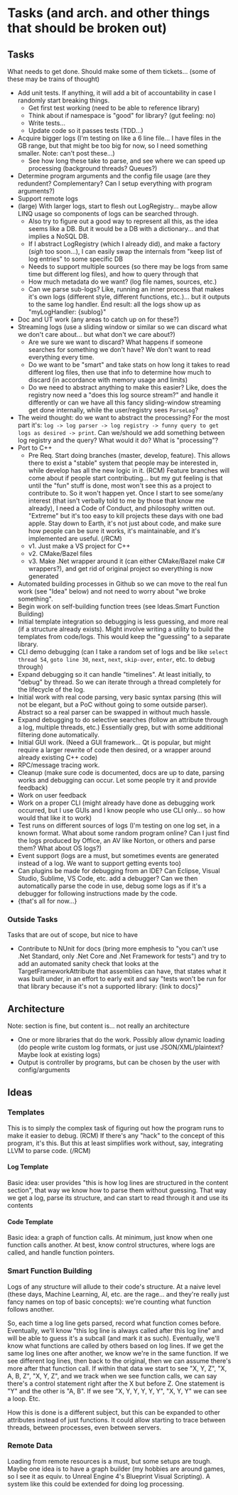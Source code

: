 # Tasks (and arch. and other things that should be broken out)

## Tasks

What needs to get done. Should make some of them tickets... (some of these may be trains of thought)

- Add unit tests. If anything, it will add a bit of accountability in case I randomly start breaking things.
    - Get first test working (need to be able to reference library)
	- Think about if namespace is "good" for library? (gut feeling: no)
	- Write tests...
	- Update code so it passes tests (TDD...)
- Acquire bigger logs (I'm testing on like a 6 line file... I have files in the GB range, but that might be too big for now, so I need something smaller. Note: can't post these...)
    - See how long these take to parse, and see where we can speed up processing (background threads? Queues?)
- Determine program arguments and the config file usage (are they redundent? Complementary? Can I setup everything with program arguments?)
- Support remote logs
- (large) With larger logs, start to flesh out LogRegistry... maybe allow LINQ usage so components of logs can be searched through.
    - Also try to figure out a good way to represent all this, as the idea seems like a DB. But it would be a DB with a dictionary... and that implies a NoSQL DB.
    - If I abstract LogRegistry (which I already did), and make a factory (*sigh* too soon...), I can easily swap the internals from "keep list of log entries" to some specific DB
    - Needs to support multiple sources (so there may be logs from same time but different log files), and how to query through that
    - How much metadata do we want? (log file names, sources, etc.)
    - Can we parse sub-logs? Like, running an inner process that makes it's own logs (different style, different functions, etc.)... but it outputs to the same log handler. End result: all the logs show up as "myLogHandler: {sublog}"
- Doc and UT work (any areas to catch up on for these?)
- Streaming logs (use a sliding window or similar so we can discard what we don't care about... but what don't we care about?)
    - Are we sure we want to discard? What happens if someone searches for something we don't have? We don't want to read everything every time.
    - Do we want to be "smart" and take stats on how long it takes to read different log files, then use that info to determine how much to discard (in accordance with memory usage and limits)
    - Do we need to abstract anything to make this easier? Like, does the registry now need a "does this log source stream?" and handle it differently or can we have all this fancy sliding-window streaming get done internally, while the user/registry sees `ParseLog`?
- The weird thought: do we want to abstract the processing? For the most part it's: ```log -> log parser -> log registry -> funny query to get logs as desired -> print```. Can we/should we add something between log registry and the query? What would it do? What is "processing"?
- Port to C++
    - Pre Req. Start doing branches (master, develop, feature). This allows there to exist a "stable" system that people may be interested in, while develop has all the new logic in it. (RCM) Feature branches will come about if people start contributing... but my gut feeling is that until the "fun" stuff is done, most won't see this as a project to contribute to. So it won't happen yet. Once I start to see some/any interest (that isn't verbally told to me by those that know me already), I need a Code of Conduct, and philosophy written out. "Extreme" but it's too easy to kill projects these days with one bad apple. Stay down to Earth, it's not just about code, and make sure how people can be sure it works, it's maintainable, and it's implemented are useful. (/RCM)
    - v1. Just make a VS project for C++
    - v2. CMake/Bazel files
    - v3. Make .Net wrapper around it (can either CMake/Bazel make C# wrappers?), and get rid of original project so everything is now generated
- Automated building processes in Github so we can move to the real fun work (see "Idea" below) and not need to worry about "we broke something".
- Begin work on self-building function trees (see Ideas.Smart Function Building)
- Initial template integration so debugging is less guessing, and more real (if a structure already exists). Might involve writing a utility to build the templates from code/logs. This would keep the "guessing" to a separate library.
- CLI demo debugging (can I take a random set of logs and be like `select thread 54`, `goto line 30`, `next`, `next`, `skip-over`, `enter`, etc. to debug through)
- Expand debugging so it can handle "timelines". At least initially, to "debug" by thread. So we can iterate through a thread completely for the lifecycle of the log.
- Initial work with real code parsing, very basic syntax parsing (this will not be elegant, but a PoC without going to some outside parser). Abstract so a real parser can be swapped in without much hassle.
- Expand debugging to do selective searches (follow an attribute through a log, multiple threads, etc.) Essentially grep, but with some additional filtering done automatically.
- Initial GUI work. (Need a GUI framework... Qt is popular, but might require a larger rewrite of code then desired, or a wrapper around already existing C++ code)
- RPC/message tracing work.
- Cleanup (make sure code is documented, docs are up to date, parsing works and debugging can occur. Let some people try it and provide feedback)
- Work on user feedback
- Work on a proper CLI (might already have done as debugging work occurred, but I use GUIs and I know people who use CLI only... so how would that like it to work)
- Test runs on different sources of logs (I'm testing on one log set, in a known format. What about some random program online? Can I just find the logs produced by Office, an AV like Norton, or others and parse them? What about OS logs?)
- Event support (logs are a must, but sometimes events are generated instead of a log. We want to support getting events too)
- Can plugins be made for debugging from an IDE? Can Eclipse, Visual Studio, Sublime, VS Code, etc. add a debugger? Can we then automatically parse the code in use, debug some logs as if it's a debugger for following instructions made by the code.
- {that's all for now...}

### Outside Tasks

Tasks that are out of scope, but nice to have

- Contribute to NUnit for docs (bring more emphesis to "you can't use .Net Standard, only .Net Core and .Net Framework for tests") and try to add an automated sanity check that looks at the TargetFrameworkAttribute that assemblies can have, that states what it was built under, in an effort to early exit and say "tests won't be run for that library because it's not a supported library: {link to docs}"

## Architecture

Note: section is fine, but content is... not really an architecture

- One or more libraries that do the work. Possibly allow dynamic loading (do people write custom log formats, or just use JSON/XML/plaintext? Maybe look at existing logs)
- Output is controller by programs, but can be chosen by the user with config/arguments

## Ideas

### Templates

This is to simply the complex task of figuring out how the program runs to make it easier to debug. (RCM) If there's any "hack" to the concept of this program, it's this. But this at least simplifies work without, say, integrating LLVM to parse code. (/RCM)

#### Log Template

Basic idea: user provides "this is how log lines are structured in the content section", that way we know how to parse them without guessing. That way we get a log, parse its structure, and can start to read through it and use its contents

#### Code Template

Basic idea: a graph of function calls. At minimum, just know when one function calls another. At best, know control structures, where logs are called, and handle function pointers.

### Smart Function Building

Logs of any structure will allude to their code's structure. At a naive level (these days, Machine Learning, AI, etc. are the rage... and they're really just fancy names on top of basic concepts): we're counting what function follows another.

So, each time a log line gets parsed, record what function comes before. Eventually, we'll know "this log line is always called after this log line" and will be able to guess it's a subcall (and mark it as such). Eventually, we'll know what functions are called by others based on log lines. If we get the same log lines one after another, we know we're in the same function. If we see different log lines, then back to the original, then we can assume there's more after that function call. If within that data we start to see "X, Y, Z", "X, A, B, Z", "X, Y, Z", and we track when we see function calls, we can say there's a control statement right after the X but before Z. One statement is "Y" and the other is "A, B". If we see "X, Y, Y, Y, Y, Y", "X, Y, Y" we can see a loop. Etc.

How this is done is a different subject, but this can be expanded to other attributes instead of just functions. It could allow starting to trace between threads, between processes, even between servers.

### Remote Data

Loading from remote resources is a must, but some setups are tough. Maybe one idea is to have a graph builder (my hobbies are around games, so I see it as equiv. to Unreal Engine 4's Blueprint Visual Scripting). A system like this could be extended for doing log processing.

